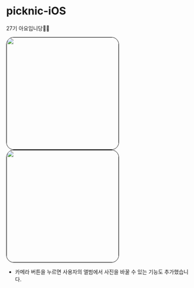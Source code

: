 # picknic-iOS
27기 아요입니당🍎🍎

<img style="border: 1px solid black !important; border-radius:20px; " src="https://user-images.githubusercontent.com/63224278/100422294-62443c00-30cd-11eb-9e72-08dcd109793d.png" width="300px" />

<img style="border: 1px solid black !important; border-radius:20px; " src="https://user-images.githubusercontent.com/63224278/100422298-640dff80-30cd-11eb-925f-c46bf4a8aa7b.png" width="300px" />

- 카메라 버튼을 누르면 사용자의 앨범에서 사진을 바꿀 수 있는 기능도 추가했습니다.
